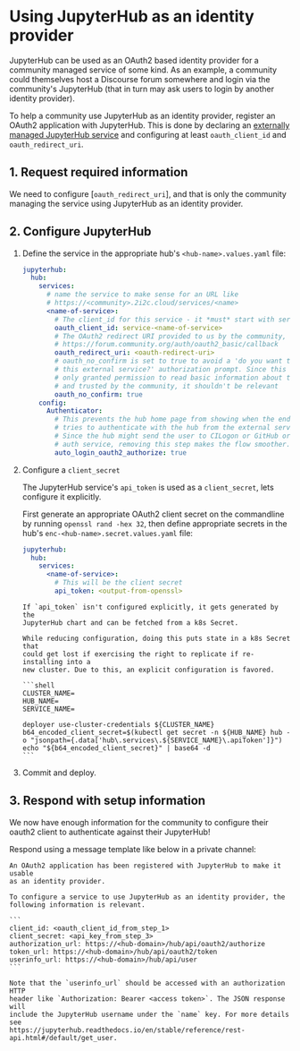# Using JupyterHub as an identity provider

JupyterHub can be used as an OAuth2 based identity provider for a community
managed service of some kind. As an example, a community could themselves host a
Discourse forum somewhere and login via the community's JupyterHub (that in turn
may ask users to login by another identity provider).

To help a community use JupyterHub as an identity provider, register an OAuth2
application with JupyterHub. This is done by declaring an [externally managed
JupyterHub service] and configuring at least `oauth_client_id` and
`oauth_redirect_uri`.

[externally managed jupyterhub service]: https://jupyterhub.readthedocs.io/en/stable/reference/services.html#externally-managed-services

## 1. Request required information

We need to configure [`oauth_redirect_uri`], and that is only the community
managing the service using JupyterHub as an identity provider.

## 2. Configure JupyterHub

1. Define the service in the appropriate hub's `<hub-name>.values.yaml` file:

   ```yaml
   jupyterhub:
     hub:
       services:
         # name the service to make sense for an URL like
         # https://<community>.2i2c.cloud/services/<name>
         <name-of-service>:
           # The client_id for this service - it *must* start with service-
           oauth_client_id: service-<name-of-service>
           # The OAuth2 redirect URI provided to us by the community, such as
           # https://forum.community.org/auth/oauth2_basic/callback
           oauth_redirect_uri: <oauth-redirect-uri>
           # oauth_no_confirm is set to true to avoid a 'do you want to approve
           # this external service?' authorization prompt. Since this service is
           # only granted permission to read basic information about the user
           # and trusted by the community, it shouldn't be relevant
           oauth_no_confirm: true
       config:
         Authenticator:
           # This prevents the hub home page from showing when the end user
           # tries to authenticate with the hub from the external service.
           # Since the hub might send the user to CILogon or GitHub or another
           # auth service, removing this step makes the flow smoother.
           auto_login_oauth2_authorize: true
   ```

2. Configure a `client_secret`

   The JupyterHub service's `api_token` is used as a `client_secret`, lets
   configure it explicitly.

   First generate an appropriate OAuth2 client secret on the commandline by
   running `openssl rand -hex 32`, then define appropriate secrets in the hub's
   `enc-<hub-name>.secret.values.yaml` file:

   ```yaml
   jupyterhub:
     hub:
       services:
         <name-of-service>:
           # This will be the client secret
           api_token: <output-from-openssl>
   ```

   ````{note}
   If `api_token` isn't configured explicitly, it gets generated by the
   JupyterHub chart and can be fetched from a k8s Secret.

   While reducing configuration, doing this puts state in a k8s Secret that
   could get lost if exercising the right to replicate if re-installing into a
   new cluster. Due to this, an explicit configuration is favored.

   ```shell
   CLUSTER_NAME=
   HUB_NAME=
   SERVICE_NAME=

   deployer use-cluster-credentials ${CLUSTER_NAME}
   b64_encoded_client_secret=$(kubectl get secret -n ${HUB_NAME} hub -o "jsonpath={.data['hub\.services\.${SERVICE_NAME}\.apiToken']}")
   echo "${b64_encoded_client_secret}" | base64 -d
   ```
   ````

3. Commit and deploy.

## 3. Respond with setup information

We now have enough information for the community to configure their oauth2
client to authenticate against their JupyterHub!

Respond using a message template like below in a private channel:

````
An OAuth2 application has been registered with JupyterHub to make it usable
as an identity provider.

To configure a service to use JupyterHub as an identity provider, the
following information is relevant.

```
client_id: <oauth_client_id_from_step_1>
client_secret: <api_key_from_step_3>
authorization_url: https://<hub-domain>/hub/api/oauth2/authorize
token_url: https://<hub-domain>/hub/api/oauth2/token
userinfo_url: https://<hub-domain>/hub/api/user
```

Note that the `userinfo_url` should be accessed with an authorization HTTP
header like `Authorization: Bearer <access token>`. The JSON response will
include the JupyterHub username under the `name` key. For more details see
https://jupyterhub.readthedocs.io/en/stable/reference/rest-api.html#/default/get_user.
````
